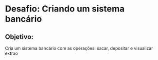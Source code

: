 # Desafio: Criando um sistema bancário

## Objetivo:

Cria um sistema bancário com as operações: sacar, depositar e visualizar extrao

